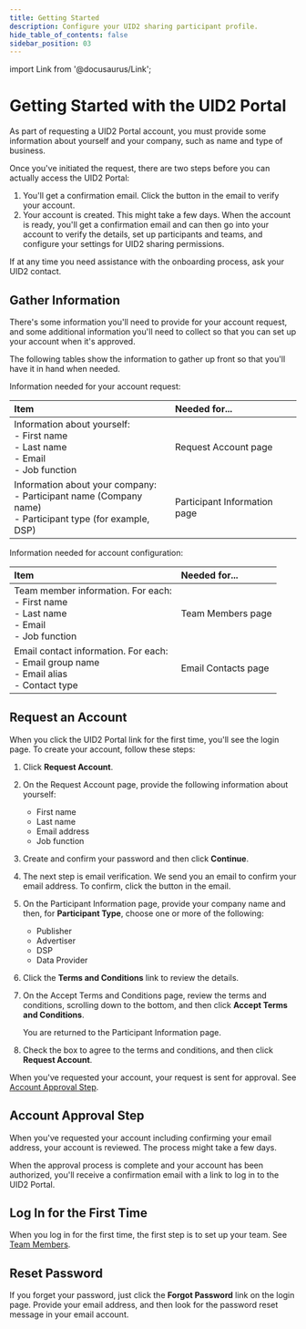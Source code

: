 ```yaml
---
title: Getting Started
description: Configure your UID2 sharing participant profile.
hide_table_of_contents: false
sidebar_position: 03
---
```


import Link from '@docusaurus/Link';

# Getting Started with the UID2 Portal

As part of requesting a UID2 Portal account, you must provide some information about yourself and your company, such as name and type of business.

Once you've initiated the request, there are two steps before you can actually access the UID2 Portal:

1. You'll get a confirmation email. Click the button in the email to verify your account.
1. Your account is created. This might take a few days. When the account is ready, you'll get a confirmation email and can then go into your account to verify the details, set up participants and teams, and configure your settings for UID2 sharing permissions.

If at any time you need assistance with the onboarding process, ask your UID2 contact.

<!-- It includes the following:

- [Gather Information](#gather-information)
- [Request an Account](#request-an-account)
- [Account Approval Step](#account-approval-step)
- [Log In for the First Time](#log-in-for-the-first-time)
- [Reset Password](#reset-password) -->

## Gather Information

There's some information you'll need to provide for your account request, and some additional information you'll need to collect so that you can set up your account when it's approved.

The following tables show the information to gather up front so that you'll have it in hand when needed.

Information needed for your account request:

| Item | Needed for... | 
| :--- | :--- |
| Information about yourself:<br/>- First name<br/>- Last name<br/>- Email<br/>- Job function | Request Account page |
| Information about your company:<br/>- Participant name (Company name)<br/>- Participant type (for example, DSP) | Participant Information page |

Information needed for account configuration:

| Item | Needed for... | 
| :--- | :--- |
| Team member information. For each:<br/>- First name<br/>- Last name<br/>- Email<br/>- Job function | Team Members page|
| Email contact information. For each:<br/>- Email group name<br/>- Email alias<br/>- Contact type | Email Contacts page |

## Request an Account

When you click the UID2 Portal link for the first time, you'll see the login page. To create your account, follow these steps:

1. Click **Request Account**.

2. On the Request Account page, provide the following information about yourself:

   - First name
   - Last name
   - Email address
   - Job function

3. Create and confirm your password and then click **Continue**.

4. The next step is email verification. We send you an email to confirm your email address. To confirm, click the button in the email.

4. On the Participant Information page, provide your company name and then, for **Participant Type**, choose one or more of the following:
 
   - Publisher
   - Advertiser
   - DSP
   - Data Provider

5. Click the **Terms and Conditions** link to review the details.

6. On the Accept Terms and Conditions page, review the terms and conditions, scrolling down to the bottom, and then click **Accept Terms and Conditions**.

   You are returned to the Participant Information page.

3. Check the box to agree to the terms and conditions, and then click **Request Account**.

When you've requested your account, your request is sent for approval. See [Account Approval Step](#account-approval-step).

## Account Approval Step

When you've requested your account including confirming your email address, your account is reviewed. The process might take a few days.

When the approval process is complete and your account has been authorized, you'll receive a confirmation email with a link to log in to the UID2 Portal.

## Log In for the First Time

When you log in for the first time, the first step is to set up your team. See [Team Members](team-members.md).

## Reset Password

If you forget your password, just click the **Forgot Password** link on the login page. Provide your email address, and then look for the password reset message in your email account.
